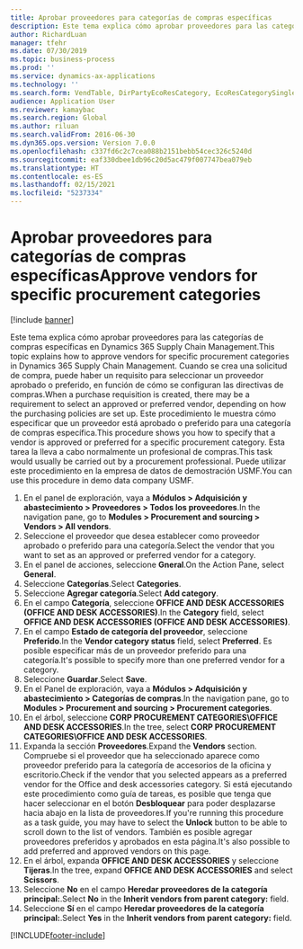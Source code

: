 ```yaml
---
title: Aprobar proveedores para categorías de compras específicas
description: Este tema explica cómo aprobar proveedores para las categorías de compras específicas en Dynamics 365 Supply Chain Management.
author: RichardLuan
manager: tfehr
ms.date: 07/30/2019
ms.topic: business-process
ms.prod: ''
ms.service: dynamics-ax-applications
ms.technology: ''
ms.search.form: VendTable, DirPartyEcoResCategory, EcoResCategorySingleLookup, ProcCategoryHierarchyManagement
audience: Application User
ms.reviewer: kamaybac
ms.search.region: Global
ms.author: riluan
ms.search.validFrom: 2016-06-30
ms.dyn365.ops.version: Version 7.0.0
ms.openlocfilehash: c337fd6c2c7cea088b2151bebb54cec326c5240d
ms.sourcegitcommit: eaf330dbee1db96c20d5ac479f007747bea079eb
ms.translationtype: HT
ms.contentlocale: es-ES
ms.lasthandoff: 02/15/2021
ms.locfileid: "5237334"
---
```

# <a name="approve-vendors-for-specific-procurement-categories"></a><span data-ttu-id="97e8c-103">Aprobar proveedores para categorías de compras específicas</span><span class="sxs-lookup"><span data-stu-id="97e8c-103">Approve vendors for specific procurement categories</span></span>

[!include [banner](../../includes/banner.md)]

<span data-ttu-id="97e8c-104">Este tema explica cómo aprobar proveedores para las categorías de compras específicas en Dynamics 365 Supply Chain Management.</span><span class="sxs-lookup"><span data-stu-id="97e8c-104">This topic explains how to approve vendors for specific procurement categories in Dynamics 365 Supply Chain Management.</span></span> <span data-ttu-id="97e8c-105">Cuando se crea una solicitud de compra, puede haber un requisito para seleccionar un proveedor aprobado o preferido, en función de cómo se configuran las directivas de compras.</span><span class="sxs-lookup"><span data-stu-id="97e8c-105">When a purchase requisition is created, there may be a requirement to select an approved or preferred vendor, depending on how the purchasing policies are set up.</span></span> <span data-ttu-id="97e8c-106">Este procedimiento le muestra cómo especificar que un proveedor está aprobado o preferido para una categoría de compras específica.</span><span class="sxs-lookup"><span data-stu-id="97e8c-106">This procedure shows you how to specify that a vendor is approved or preferred for a specific procurement category.</span></span> <span data-ttu-id="97e8c-107">Esta tarea la lleva a cabo normalmente un profesional de compras.</span><span class="sxs-lookup"><span data-stu-id="97e8c-107">This task would usually be carried out by a procurement professional.</span></span> <span data-ttu-id="97e8c-108">Puede utilizar este procedimiento en la empresa de datos de demostración USMF.</span><span class="sxs-lookup"><span data-stu-id="97e8c-108">You can use this procedure in demo data company USMF.</span></span>

1. <span data-ttu-id="97e8c-109">En el panel de exploración, vaya a **Módulos > Adquisición y abastecimiento > Proveedores > Todos los proveedores**.</span><span class="sxs-lookup"><span data-stu-id="97e8c-109">In the navigation pane, go to **Modules > Procurement and sourcing > Vendors > All vendors**.</span></span>
2. <span data-ttu-id="97e8c-110">Seleccione el proveedor que desea establecer como proveedor aprobado o preferido para una categoría.</span><span class="sxs-lookup"><span data-stu-id="97e8c-110">Select the vendor that you want to set as an approved or preferred vendor for a category.</span></span>
3. <span data-ttu-id="97e8c-111">En el panel de acciones, seleccione **Gneral**.</span><span class="sxs-lookup"><span data-stu-id="97e8c-111">On the Action Pane, select **General**.</span></span>
4. <span data-ttu-id="97e8c-112">Seleccione **Categorías**.</span><span class="sxs-lookup"><span data-stu-id="97e8c-112">Select **Categories**.</span></span>
5. <span data-ttu-id="97e8c-113">Seleccione **Agregar categoría**.</span><span class="sxs-lookup"><span data-stu-id="97e8c-113">Select **Add category**.</span></span>
6. <span data-ttu-id="97e8c-114">En el campo **Categoría**, seleccione **OFFICE AND DESK ACCESSORIES (OFFICE AND DESK ACCESSORIES)**.</span><span class="sxs-lookup"><span data-stu-id="97e8c-114">In the **Category** field, select **OFFICE AND DESK ACCESSORIES (OFFICE AND DESK ACCESSORIES)**.</span></span>
7. <span data-ttu-id="97e8c-115">En el campo **Estado de categoría del proveedor**, seleccione **Preferido**.</span><span class="sxs-lookup"><span data-stu-id="97e8c-115">In the **Vendor category status** field, select **Preferred**.</span></span> <span data-ttu-id="97e8c-116">Es posible especificar más de un proveedor preferido para una categoría.</span><span class="sxs-lookup"><span data-stu-id="97e8c-116">It's possible to specify more than one preferred vendor for a category.</span></span>  
8. <span data-ttu-id="97e8c-117">Seleccione **Guardar**.</span><span class="sxs-lookup"><span data-stu-id="97e8c-117">Select **Save**.</span></span>
9. <span data-ttu-id="97e8c-118">En el Panel de exploración, vaya a **Módulos > Adquisición y abastecimiento > Categorías de compras**.</span><span class="sxs-lookup"><span data-stu-id="97e8c-118">In the navigation pane, go to **Modules > Procurement and sourcing > Procurement categories**.</span></span>
10. <span data-ttu-id="97e8c-119">En el árbol, seleccione **CORP PROCUREMENT CATEGORIES\OFFICE AND DESK ACCESSORIES**.</span><span class="sxs-lookup"><span data-stu-id="97e8c-119">In the tree, select **CORP PROCUREMENT CATEGORIES\OFFICE AND DESK ACCESSORIES**.</span></span>
11. <span data-ttu-id="97e8c-120">Expanda la sección **Proveedores**.</span><span class="sxs-lookup"><span data-stu-id="97e8c-120">Expand the **Vendors** section.</span></span> <span data-ttu-id="97e8c-121">Compruebe si el proveedor que ha seleccionado aparece como proveedor preferido para la categoría de accesorios de la oficina y escritorio.</span><span class="sxs-lookup"><span data-stu-id="97e8c-121">Check if the vendor that you selected appears as a preferred vendor for the Office and desk accessories category.</span></span> <span data-ttu-id="97e8c-122">Si está ejecutando este procedimiento como guía de tareas, es posible que tenga que hacer seleccionar en el botón **Desbloquear** para poder desplazarse hacia abajo en la lista de proveedores.</span><span class="sxs-lookup"><span data-stu-id="97e8c-122">If you're running this procedure as a task guide, you may have to select the **Unlock** button to be able to scroll down to the list of vendors.</span></span>  <span data-ttu-id="97e8c-123">También es posible agregar proveedores preferidos y aprobados en esta página.</span><span class="sxs-lookup"><span data-stu-id="97e8c-123">It's also possible to add preferred and approved vendors on this page.</span></span>  
12. <span data-ttu-id="97e8c-124">En el árbol, expanda **OFFICE AND DESK ACCESSORIES** y seleccione **Tijeras**.</span><span class="sxs-lookup"><span data-stu-id="97e8c-124">In the tree, expand **OFFICE AND DESK ACCESSORIES** and select **Scissors**.</span></span>
13. <span data-ttu-id="97e8c-125">Seleccione **No** en el campo **Heredar proveedores de la categoría principal:**.</span><span class="sxs-lookup"><span data-stu-id="97e8c-125">Select **No** in the **Inherit vendors from parent category:** field.</span></span>
14. <span data-ttu-id="97e8c-126">Seleccione **Sí** en el campo **Heredar proveedores de la categoría principal:**.</span><span class="sxs-lookup"><span data-stu-id="97e8c-126">Select **Yes** in the **Inherit vendors from parent category:** field.</span></span>



[!INCLUDE[footer-include](../../../includes/footer-banner.md)]